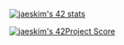 [![jaeskim's 42 stats](https://badge42.herokuapp.com/api/stats/clorin?privacyEmail=true)](https://github.com/JaeSeoKim/badge42)

[![jaeskim's 42Project Score](https://badge42.herokuapp.com/api/project/clorin/ft_libft)](https://github.com/JaeSeoKim/badge42)
 
